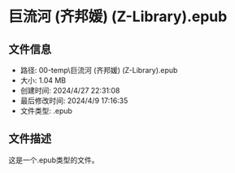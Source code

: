 ﻿# 巨流河 (齐邦媛) (Z-Library).epub

## 文件信息
- 路径: 00-temp\巨流河 (齐邦媛) (Z-Library).epub
- 大小: 1.04 MB
- 创建时间: 2024/4/27 22:31:08
- 最后修改时间: 2024/4/9 17:16:35
- 文件类型: .epub

## 文件描述
这是一个.epub类型的文件。

